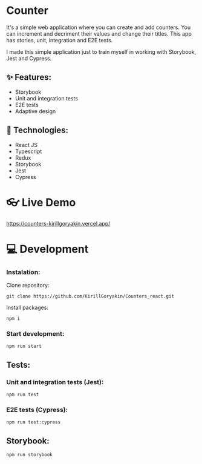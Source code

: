 
# Counter
It's a simple web application where you can create and add counters. You can increment and decriment their values and change their titles. This app has stories, unit, integration and E2E tests.

I made this simple application just to train myself in working with Storybook, Jest and Cypress.

## ✨ Features:
- Storybook
- Unit and integration tests
- E2E tests
- Adaptive design

## 🔧 Technologies:
- React JS
- Typescript
- Redux
- Storybook
- Jest
- Cypress

# 👓 Live Demo
https://counters-kirillgoryakin.vercel.app/

# 💻 Development
### Instalation:
Clone repository:
```
git clone https://github.com/KirillGoryakin/Counters_react.git
```
Install packages:
```
npm i
```
### Start development:
```
npm run start
```
## Tests:
### Unit and integration tests (Jest):
```
npm run test
```
### E2E tests (Cypress):
```
npm run test:cypress
```
## Storybook:
```
npm run storybook
```